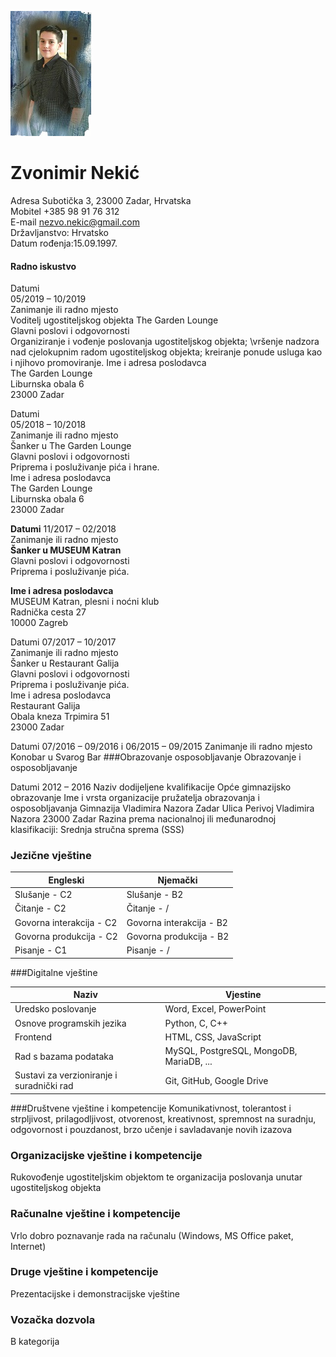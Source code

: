 ![Opis slike](img/ja.jpeg)
# Zvonimir Nekić

Adresa Subotička 3, 23000 Zadar, Hrvatska\
Mobitel +385 98 91 76 312\
E-mail nezvo.nekic@gmail.com\
Državljanstvo: Hrvatsko\
Datum rođenja:15.09.1997.

#### Radno iskustvo
Datumi\
05/2019 – 10/2019\
Zanimanje ili radno mjesto\
Voditelj ugostiteljskog objekta The Garden Lounge\
Glavni poslovi i odgovornosti\
Organiziranje i vođenje poslovanja ugostiteljskog objekta; \vršenje nadzora nad cjelokupnim radom ugostiteljskog objekta; kreiranje ponude usluga kao i njihovo promoviranje.
Ime i adresa poslodavca\
The Garden Lounge\
Liburnska obala 6\
23000 Zadar


Datumi\
05/2018 – 10/2018\
Zanimanje ili radno mjesto\
Šanker u The Garden Lounge\
Glavni poslovi i odgovornosti\
Priprema i posluživanje pića i hrane.\
Ime i adresa poslodavca\
The Garden Lounge\
Liburnska obala 6\
23000 Zadar


**Datumi** 11/2017 – 02/2018\
Zanimanje ili radno mjesto\
**Šanker u MUSEUM Katran**\
Glavni poslovi i odgovornosti\
Priprema i posluživanje pića.

**Ime i adresa poslodavca**\
MUSEUM Katran, plesni i noćni klub\
Radnička cesta 27\
10000 Zagreb


Datumi 07/2017 – 10/2017\
Zanimanje ili radno mjesto\
Šanker u Restaurant Galija\
Glavni poslovi i odgovornosti\
Priprema i posluživanje pića.\
Ime i adresa poslodavca\
Restaurant Galija\
Obala kneza Trpimira 51\
23000 Zadar


Datumi
07/2016 – 09/2016 i 06/2015 – 09/2015
Zanimanje ili radno mjesto
Konobar u Svarog Bar
###Obrazovanje osposobljavanje
Obrazovanje i osposobljavanje



Datumi
2012 – 2016
Naziv dodijeljene kvalifikacije
Opće gimnazijsko obrazovanje
 Ime i vrsta organizacije pružatelja obrazovanja i osposobljavanja
Gimnazija Vladimira Nazora Zadar
Ulica Perivoj Vladimira Nazora
23000 Zadar
Razina prema nacionalnoj ili međunarodnoj klasifikaciji:
Srednja stručna sprema (SSS)

### Jezične vještine
<!-- Tables -->
| Engleski     | Njemački    |      
| -------- | -------------- |
|Slušanje - C2 | Slušanje - B2 |
|Čitanje - C2|Čitanje - /|
|Govorna interakcija - C2| Govorna interakcija - B2|
|Govorna produkcija - C2| Govorna produkcija - B2|
|Pisanje - C1|Pisanje - /|
###Digitalne vještine
 <!-- Tables -->
| Naziv    | Vjestine          
| -------- | -------------- |
| Uredsko poslovanje  | Word, Excel, PowerPoint |
| Osnove programskih jezika  | Python, C, C++  |
| Frontend | HTML, CSS, JavaScript |
|Rad s bazama podataka| MySQL, PostgreSQL, MongoDB, MariaDB, ...|
|Sustavi za verzioniranje i suradnički rad|Git, GitHub, Google Drive|
###Društvene vještine i kompetencije
Komunikativnost, tolerantost i strpljivost, prilagodljivost, otvorenost, kreativnost, spremnost na suradnju, odgovornost i pouzdanost, brzo učenje i savladavanje novih izazova


### Organizacijske vještine i kompetencije
Rukovođenje ugostiteljskim objektom te organizacija poslovanja unutar ugostiteljskog objekta


### Računalne vještine i kompetencije
Vrlo dobro poznavanje rada na računalu (Windows, MS Office paket, Internet)


### Druge vještine i kompetencije
Prezentacijske i demonstracijske vještine


### Vozačka dozvola
B kategorija
